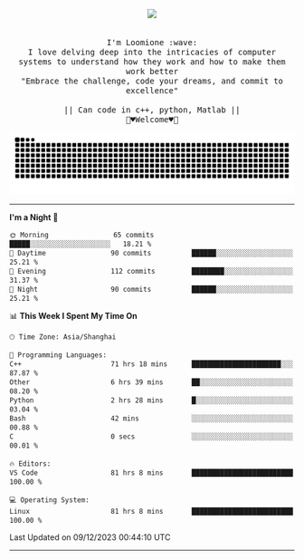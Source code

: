 <p align="center"><img src="https://i.imgur.com/A6bWGFl.gif"/></p>

<p align="center">
  <br />
  <samp>
    I'm Loomione :wave:
    <br />
    I love delving deep into the intricacies of computer systems to understand how they work and how to make them work better
    <br />
    "Embrace the challenge, code your dreams, and commit to excellence"
    <br>
                  <br> || Can code in c++, python, Matlab || <br>
                             🌼♥️Welcome♥️🥰
  </samp>
</p> 
<div align="center">
<picture>
  <source media="(prefers-color-scheme: dark)" srcset="https://raw.githubusercontent.com/Loomione/Loomione/output/github-contribution-grid-snake-dark.svg">
  <source media="(prefers-color-scheme: light)" srcset="https://raw.githubusercontent.com/Loomione/Loomione/output/github-contribution-grid-snake.svg">
  <img alt="github contribution grid snake animation" src="https://raw.githubusercontent.com/Loomione/Loomione/output/github-contribution-grid-snake.svg">
</picture>
</div>

-------

<!--START_SECTION:waka-->
**I'm a Night 🦉** 

```text
🌞 Morning                65 commits          █████░░░░░░░░░░░░░░░░░░░░   18.21 % 
🌆 Daytime                90 commits          ██████░░░░░░░░░░░░░░░░░░░   25.21 % 
🌃 Evening                112 commits         ████████░░░░░░░░░░░░░░░░░   31.37 % 
🌙 Night                  90 commits          ██████░░░░░░░░░░░░░░░░░░░   25.21 % 
```


📊 **This Week I Spent My Time On** 

```text
🕑︎ Time Zone: Asia/Shanghai

💬 Programming Languages: 
C++                      71 hrs 18 mins      ██████████████████████░░░   87.87 % 
Other                    6 hrs 39 mins       ██░░░░░░░░░░░░░░░░░░░░░░░   08.20 % 
Python                   2 hrs 28 mins       █░░░░░░░░░░░░░░░░░░░░░░░░   03.04 % 
Bash                     42 mins             ░░░░░░░░░░░░░░░░░░░░░░░░░   00.88 % 
C                        0 secs              ░░░░░░░░░░░░░░░░░░░░░░░░░   00.01 % 

🔥 Editors: 
VS Code                  81 hrs 8 mins       █████████████████████████   100.00 % 

💻 Operating System: 
Linux                    81 hrs 8 mins       █████████████████████████   100.00 % 
```


 Last Updated on 09/12/2023 00:44:10 UTC
<!--END_SECTION:waka-->
-------




